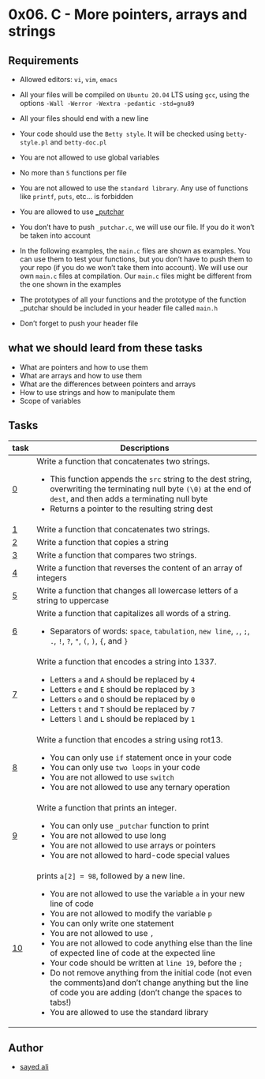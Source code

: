# 0x06. C - More pointers, arrays and strings

## Requirements

* Allowed editors: `vi`, `vim`, `emacs`

* All your files will be compiled on `Ubuntu 20.04` LTS using `gcc`, using the options `-Wall -Werror -Wextra -pedantic -std=gnu89`

* All your files should end with a new line

* Your code should use the `Betty style`. It will be checked using `betty-style.pl` and `betty-doc.pl`

* You are not allowed to use global variables

* No more than `5` functions per file

* You are not allowed to use the `standard library`. Any use of functions like `printf`, `puts`, etc… is forbidden

* You are allowed to use [_putchar](https://github.com/holbertonschool/_putchar.c/blob/master/_putchar.c)

* You don’t have to push `_putchar.c`, we will use our file. If you do it won’t be taken into account

* In the following examples, the `main.c` files are shown as examples. You can use them to test your functions, but you don’t have to push them to your repo (if you do we won’t take them into account). We will use our own `main.c` files at compilation. Our `main.c` files might be different from the one shown in the examples

* The prototypes of all your functions and the prototype of the function _putchar should be included in your header file called `main.h`

* Don’t forget to push your header file

## what we should leard from these tasks

* What are pointers and how to use them
* What are arrays and how to use them
* What are the differences between pointers and arrays
* How to use strings and how to manipulate them
* Scope of variables

## Tasks
| task | Descriptions |
| --- | ---|
| [0](/0x06-pointers_arrays_strings/0-strcat.c) | Write a function that concatenates two strings.<ul><li>This function appends the `src` string to the dest string, overwriting the terminating null byte `(\0)` at the end of `dest`, and then adds a terminating null byte<li>Returns a pointer to the resulting string dest |
| [1](/0x06-pointers_arrays_strings/1-strncat.c) | Write a function that concatenates two strings. |
| [2](/0x06-pointers_arrays_strings/2-strncpy.c) | Write a function that copies a string |
| [3](/0x06-pointers_arrays_strings/3-strcmp.c) | Write a function that compares two strings. |
| [4](/0x06-pointers_arrays_strings/4-rev_array.c)|Write a function that reverses the content of an array of integers|
| [5](/0x06-pointers_arrays_strings/5-string_toupper.c) | Write a function that changes all lowercase letters of a string to uppercase |
| [6](/0x06-pointers_arrays_strings/6-cap_string.c) | Write a function that capitalizes all words of a string.<ul><li>Separators of words: `space`, `tabulation`, `new line`, `,`, `;`, `.`, `!`, `?`, `"`, `(`, `)`, `{`, and `}` |
| [7](/0x06-pointers_arrays_strings/7-leet.c) | Write a function that encodes a string into 1337.<ul><li>Letters `a` and `A` should be replaced by `4`<li>Letters `e` and `E` should be replaced by `3`<li>Letters `o` and `O` should be replaced by `0`<li>Letters `t` and `T` should be replaced by `7`<li>Letters `l` and `L` should be replaced by `1` |
| [8](/0x06-pointers_arrays_strings/100-rot13.c) | Write a function that encodes a string using rot13.<ul><li>You can only use `if` statement once in your code<li>You can only use `two loops` in your code<li>You are not allowed to use `switch`<li>You are not allowed to use any ternary operation |
| [9](/0x06-pointers_arrays_strings/101-print_number.c) | Write a function that prints an integer.<ul><li>You can only use `_putchar` function to print<li>You are not allowed to use long<li>You are not allowed to use arrays or pointers<li>You are not allowed to hard-code special values |
| [10](/0x06-pointers_arrays_strings/102-magic.c) | prints `a[2] = 98`, followed by a new line.<ul><li>You are not allowed to use the variable `a` in your new line of code<li>You are not allowed to modify the variable `p`<li>You can only write one statement<li>You are not allowed to use `,`<li>You are not allowed to code anything else than the line of expected line of code at the expected line<li>Your code should be written at `line 19`, before the `;`<li>Do not remove anything from the initial code (not even the comments)and don’t change anything but the line of code you are adding (don’t change the spaces to tabs!)<li>You are allowed to use the standard library |

## Author

* [sayed ali](https://github.com/sayedali1)
